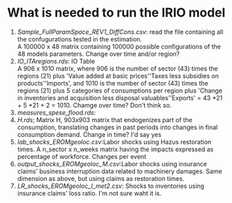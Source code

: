 # What is needed to run the IRIO model

1. _Sample_FullParamSpace_REV1_DiffCons.csv_: read the file containing all the confugurations tested in the estimation.  
A 100000 x 48 matrix containing 100000 possible configurations of the 48 models parameters. Change over time and/or region?
2. _IO_ITAregions.rds_: IO Table  
A 906 x 1010 matrix, where 906 is the number of sector (43) times the regions (21) plus 'Value added at basic prices''Taxes less subsidies on products''Imports', and 1010 is the number of sector (43) times the regions (21) plus 5 categories of consumptions per region plus 'Change in inventories and acquisition less disposal valuables''Exports' = 43 *21 + 5 *21 + 2 = 1010. Chamge over time? Don't think so.
3. _measures_spese_flood.rds_:
4. _H.rds_; Matrix H, 903x903 matrix that endogenizes part of the consumption, translating changes in past periods into changes in final consumption demand. Change in time? I'd say yes
5. _lab_shocks_EROMgeoloc.csv_:Labor shocks using Hazus restoration times. A n_sector x n_weeks matrix having the impacts expressed as percentage of workforce. Changes per event
6. _output_shocks_EROMgeoloc_M.csv_:Labor shocks using insurance claims' business interruption data related to machinery damages. Same dimension as above, but using claims as restoration times. 
7. _LR_shocks_EROMgeoloc_I_met2.csv_: Shocks to inventories using insurance claims' loss ratio. I'm not sure waht it is.


